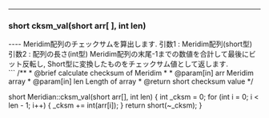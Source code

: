 ----  
<h3>short cksm_val(short arr[ ], int len)</h3>
----  
Meridim配列のチェックサムを算出します.   
引数1 : Meridim配列(short型)  
引数2 : 配列の長さ(int型)
Meridim配列の末尾-1までの数値を合計して最後にビット反転し,   
Short型に変換したものをチェックサム値として返します.   
  
<br>  
```
/**
* @brief calculate checksum of Meridim
*
* @param[in] arr Meridim array
* @param[in] len Length of array
* @return short checksum value
*/

short Meridian::cksm_val(short arr[], int len)
{
    int _cksm = 0;
    for (int i = 0; i < len - 1; i++)
    {
        _cksm += int(arr[i]);
    }
    return short(~_cksm);
}
```
